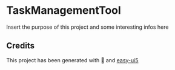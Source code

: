 # TaskManagementTool

Insert the purpose of this project and some interesting infos here

## Credits

This project has been generated with 💙 and [easy-ui5](https://github.com/SAP)
